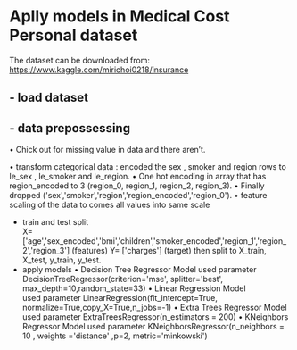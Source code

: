 # Aplly models in Medical Cost Personal dataset

The dataset can be downloaded from:
https://www.kaggle.com/mirichoi0218/insurance

## - load dataset
  
## - data prepossessing
  
•	Chick out for missing value in data and there aren’t.

•	transform categorical data :
	encoded the sex , smoker and region rows to le_sex , le_smoker and le_region.
•	One hot encoding in array that has region_encoded to 3 (region_0, region_1, region_2, region_3).
•	Finally dropped ('sex','smoker','region','region_encoded','region_0').
•	feature scaling of the data to comes all values into same scale
- train and test split  
	X= ['age','sex_encoded','bmi','children','smoker_encoded','region_1','region_2','region_3'] (features)
	Y= ['charges'] (target)
	then split to X_train, X_test, y_train, y_test.
- apply models 
•	Decision Tree Regressor Model
	 used parameter DecisionTreeRegressor(criterion='mse', splitter='best', max_depth=10,random_state=33)
•	Linear Regression Model  
	 used parameter LinearRegression(fit_intercept=True, normalize=True,copy_X=True,n_jobs=-1) 
•	Extra Trees Regressor Model
	used parameter ExtraTreesRegressor(n_estimators = 200)
•	KNeighbors Regressor Model
	used parameter KNeighborsRegressor(n_neighbors = 10 , weights ='distance' ,p=2, metric='minkowski')

